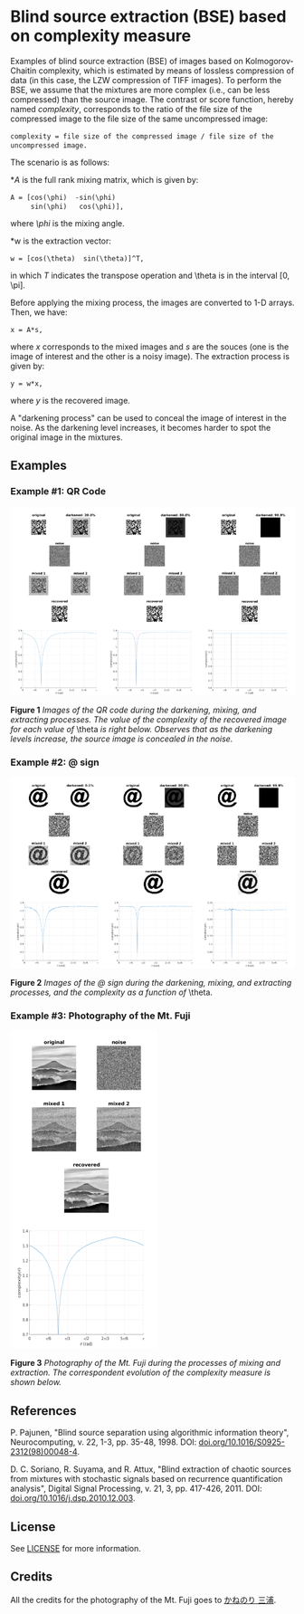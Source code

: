 # Blind source extraction (BSE) based on complexity measure

Examples of blind source extraction (BSE) of images based on Kolmogorov-Chaitin complexity, which is estimated by means of lossless compression of data (in this case, the LZW compression of TIFF images). To perform the BSE, we assume that the mixtures are more complex (i.e., can be less compressed) than the source image. The contrast or score function, hereby named _complexity_, corresponds to the ratio of the file size of the compressed image to the file size of the same uncompressed image:

    complexity = file size of the compressed image / file size of the uncompressed image.

The scenario is as follows:

*_A_ is the full rank mixing matrix, which is given by:

    A = [cos(\phi)  -sin(\phi)
         sin(\phi)   cos(\phi)],

where _\phi_ is the mixing angle.

*w is the extraction vector:

    w = [cos(\theta)  sin(\theta)]^T,

in which _T_ indicates the transpose operation and \theta is in the interval [0, \pi].

Before applying the mixing process, the images are converted to 1-D arrays. Then, we have:

    x = A*s,

where _x_ corresponds to the mixed images and _s_ are the souces (one is the image of interest and the other is a noisy image). The extraction process is given by:

    y = w*x,

where _y_ is the recovered image.

A "darkening process" can be used to conceal the image of interest in the noise. As the darkening level increases, it becomes harder to spot the original image in the mixtures.

## Examples

### Example #1: QR Code

![BSE of the QR code.](imgs/results/qr-code-results.png)

**Figure 1** _Images of the QR code during the darkening, mixing, and extracting processes. The value of the complexity of the recovered image for each value of_ \theta _is right below. Observes that as the darkening levels increase, the source image is concealed in the noise._

### Example #2: @ sign

![BSE of the @ sign.](imgs/results/at-sign-results.png)

**Figure 2** _Images of the @ sign during the darkening, mixing, and extracting processes, and the complexity as a function of_ \theta.

### Example #3: Photography of the Mt. Fuji

![BSE of the photography of the Mt. Fuji.](imgs/results/mt-fuji-results.png)

**Figure 3** _Photography of the Mt. Fuji during the processes of mixing and extraction. The correspondent evolution of the complexity measure is shown below._

## References

P. Pajunen, "Blind source separation using algorithmic information theory", Neurocomputing, v. 22, 1-3, pp. 35-48, 1998. DOI: [doi.org/10.1016/S0925-2312(98)00048-4](https://doi.org/10.1016/S0925-2312(98)00048-4).

D. C. Soriano, R. Suyama, and R. Attux, "Blind extraction of chaotic sources from mixtures with stochastic signals based on recurrence quantification analysis", Digital Signal Processing, v. 21, 3, pp. 417-426, 2011. DOI: [doi.org/10.1016/j.dsp.2010.12.003](https://doi.org/10.1016/j.dsp.2010.12.003).

## License

See [LICENSE](LICENSE) for more information.

## Credits

All the credits for the photography of the Mt. Fuji goes to [かねのり 三浦](https://pixabay.com/pt/users/Kanenori-4749850/?utm_source=link-attribution&amp;utm_medium=referral&amp;utm_campaign=image&amp;utm_content=2232246).

